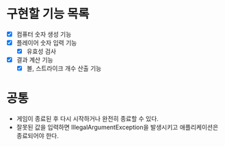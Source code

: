 # 구현할 기능 목록
- [x] 컴퓨터 숫자 생성 기능
- [x] 플레이어 숫자 입력 기능
  - [x] 유효성 검사
- [x] 결과 계산 기능
  - [x] 볼, 스트라이크 개수 산출 기능

# 공통
- 게임이 종료된 후 다시 시작하거나 완전히 종료할 수 있다.
- 잘못된 값을 입력하면 IllegalArgumentException을 발생시키고 애플리케이션은 종료되어야 한다.
